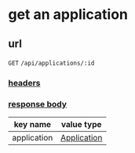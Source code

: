 # get an application

## url

`GET` `/api/applications/:id`

### [headers](../request/headers.html)

### [response body](../response.html)

key name | value type
--- | ---
application | [Application](../application.html)
